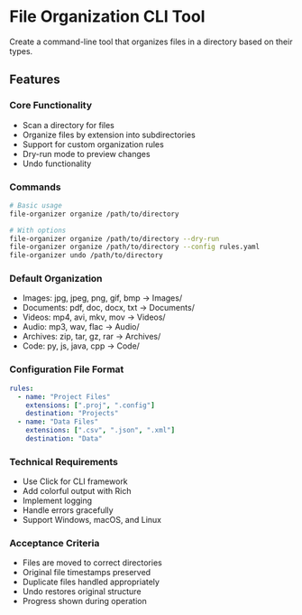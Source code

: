 # File Organization CLI Tool

Create a command-line tool that organizes files in a directory based on their types.

## Features

### Core Functionality
- Scan a directory for files
- Organize files by extension into subdirectories
- Support for custom organization rules
- Dry-run mode to preview changes
- Undo functionality

### Commands
```bash
# Basic usage
file-organizer organize /path/to/directory

# With options
file-organizer organize /path/to/directory --dry-run
file-organizer organize /path/to/directory --config rules.yaml
file-organizer undo /path/to/directory
```

### Default Organization
- Images: jpg, jpeg, png, gif, bmp → Images/
- Documents: pdf, doc, docx, txt → Documents/
- Videos: mp4, avi, mkv, mov → Videos/
- Audio: mp3, wav, flac → Audio/
- Archives: zip, tar, gz, rar → Archives/
- Code: py, js, java, cpp → Code/

### Configuration File Format
```yaml
rules:
  - name: "Project Files"
    extensions: [".proj", ".config"]
    destination: "Projects"
  - name: "Data Files"
    extensions: [".csv", ".json", ".xml"]
    destination: "Data"
```

### Technical Requirements
- Use Click for CLI framework
- Add colorful output with Rich
- Implement logging
- Handle errors gracefully
- Support Windows, macOS, and Linux

### Acceptance Criteria
- Files are moved to correct directories
- Original file timestamps preserved
- Duplicate files handled appropriately
- Undo restores original structure
- Progress shown during operation